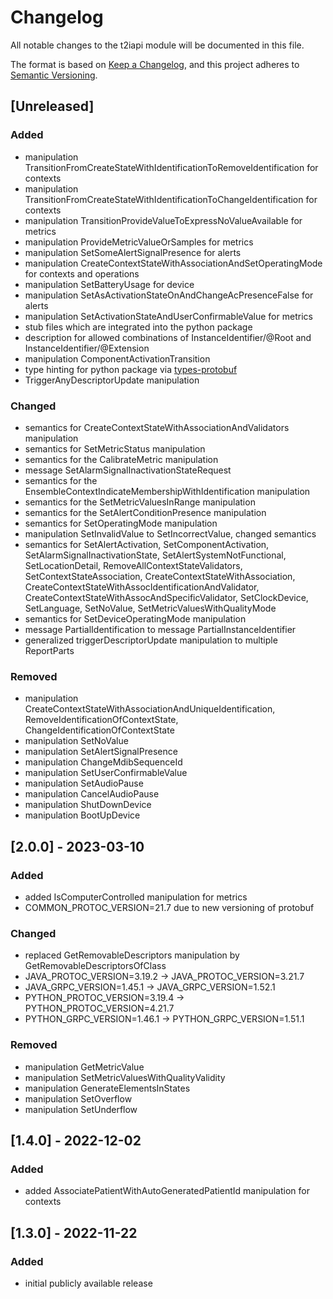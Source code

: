 # Changelog
All notable changes to the t2iapi module will be documented in this file.

The format is based on [Keep a Changelog](https://keepachangelog.com/en/1.0.0/),
and this project adheres to [Semantic Versioning](https://semver.org/spec/v2.0.0.html).

## [Unreleased]

### Added

- manipulation TransitionFromCreateStateWithIdentificationToRemoveIdentification for contexts
- manipulation TransitionFromCreateStateWithIdentificationToChangeIdentification for contexts
- manipulation TransitionProvideValueToExpressNoValueAvailable for metrics
- manipulation ProvideMetricValueOrSamples for metrics
- manipulation SetSomeAlertSignalPresence for alerts
- manipulation CreateContextStateWithAssociationAndSetOperatingMode for contexts and operations
- manipulation SetBatteryUsage for device
- manipulation SetAsActivationStateOnAndChangeAcPresenceFalse for alerts
- manipulation SetActivationStateAndUserConfirmableValue for metrics
- stub files which are integrated into the python package
- description for allowed combinations of InstanceIdentifier/@Root and InstanceIdentifier/@Extension
- manipulation ComponentActivationTransition
- type hinting for python package via [types-protobuf](https://pypi.org/project/types-protobuf/)
- TriggerAnyDescriptorUpdate manipulation

### Changed

- semantics for CreateContextStateWithAssociationAndValidators manipulation
- semantics for SetMetricStatus manipulation
- semantics for the CalibrateMetric manipulation
- message SetAlarmSignalInactivationStateRequest
- semantics for the EnsembleContextIndicateMembershipWithIdentification manipulation
- semantics for the SetMetricValuesInRange manipulation
- semantics for the SetAlertConditionPresence manipulation
- semantics for SetOperatingMode manipulation
- manipulation SetInvalidValue to SetIncorrectValue, changed semantics
- semantics for SetAlertActivation, SetComponentActivation, SetAlarmSignalInactivationState, 
    SetAlertSystemNotFunctional, SetLocationDetail, RemoveAllContextStateValidators, SetContextStateAssociation,
    CreateContextStateWithAssociation, CreateContextStateWithAssocIdentificationAndValidator, 
    CreateContextStateWithAssocAndSpecificValidator, SetClockDevice, SetLanguage, SetNoValue, 
    SetMetricValuesWithQualityMode
- semantics for SetDeviceOperatingMode manipulation
- message PartialIdentification to message PartialInstanceIdentifier
- generalized triggerDescriptorUpdate manipulation to multiple ReportParts

### Removed

- manipulation CreateContextStateWithAssociationAndUniqueIdentification, RemoveIdentificationOfContextState, 
    ChangeIdentificationOfContextState
- manipulation SetNoValue
- manipulation SetAlertSignalPresence
- manipulation ChangeMdibSequenceId
- manipulation SetUserConfirmableValue
- manipulation SetAudioPause
- manipulation CancelAudioPause
- manipulation ShutDownDevice
- manipulation BootUpDevice

## [2.0.0] - 2023-03-10

### Added

- added IsComputerControlled manipulation for metrics
- COMMON_PROTOC_VERSION=21.7 due to new versioning of protobuf

### Changed

- replaced GetRemovableDescriptors manipulation by GetRemovableDescriptorsOfClass
- JAVA_PROTOC_VERSION=3.19.2 -> JAVA_PROTOC_VERSION=3.21.7
- JAVA_GRPC_VERSION=1.45.1 -> JAVA_GRPC_VERSION=1.52.1
- PYTHON_PROTOC_VERSION=3.19.4 -> PYTHON_PROTOC_VERSION=4.21.7
- PYTHON_GRPC_VERSION=1.46.1 -> PYTHON_GRPC_VERSION=1.51.1

### Removed

- manipulation GetMetricValue
- manipulation SetMetricValuesWithQualityValidity
- manipulation GenerateElementsInStates
- manipulation SetOverflow 
- manipulation SetUnderflow 

## [1.4.0] - 2022-12-02

### Added

- added AssociatePatientWithAutoGeneratedPatientId manipulation for contexts


## [1.3.0] - 2022-11-22

### Added

- initial publicly available release
